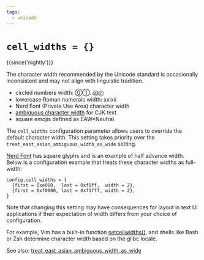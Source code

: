 ```yaml
---
tags:
  - unicode
---
```

# `cell_widths = {}`

{{since('nightly')}}

The character width recommended by the Unicode standard is occasionally
inconsistent and may not align with linguistic tradition.

- circled numbers width: ⓪①..⑳㉑
- lowercase Roman numerals width: ⅹⅺⅻ
- Nerd Font (Private Use Area) character width
- [ambiguous character width](http://www.unicode.org/reports/tr11/#Ambiguous) for CJK text
- square emojis defined as EAW=Neutral

The `cell_widths` configuration parameter allows users to override the
default character width. This setting takes priority over the
`treat_east_asian_ambiguous_width_as_wide` setting.


[Nerd Font](https://www.nerdfonts.com/) has square glyphs and is an
example of half advance width.  Below is a configuration example that
treats these character widths as full-width:

```
config.cell_widths = {
  {first = 0xe000,  last = 0xf8ff,  width = 2},
  {first = 0xf0000, last = 0xf1fff, width = 2},
}
```

Note that changing this setting may have consequences for layout in text UI
applications if their expectation of width differs from your choice of
configuration.

For example, Vim has a built-in function
[setcellwidths()](https://vimhelp.org/builtin.txt.html#setcellwidths%28%29),
and shells like Bash or Zsh determine character width based on the
glibc locale.

See also: [treat_east_asian_ambiguous_width_as_wide](treat_east_asian_ambiguous_width_as_wide.md)

